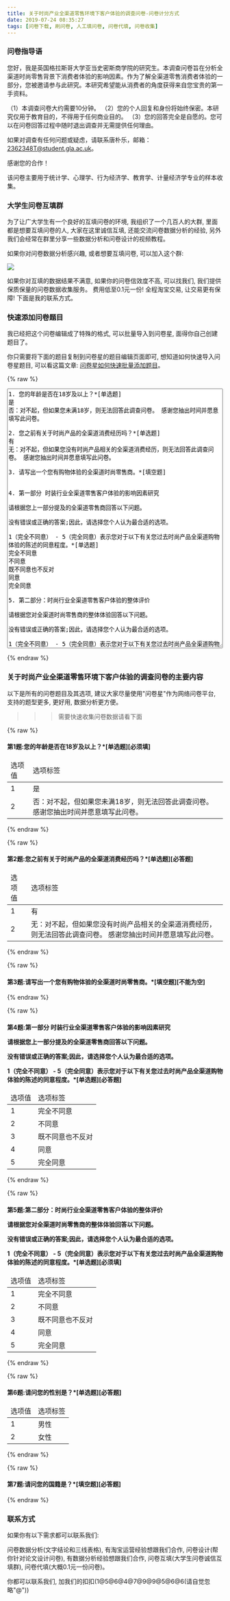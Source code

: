 ```yaml
---
title: 关于时尚产业全渠道零售环境下客户体验的调查问卷-问卷计分方式
date: 2019-07-24 08:35:27
tags: [问卷下载, 刷问卷, 人工填问卷, 问卷代填, 问卷收集]
---
```


### 问卷指导语

您好，我是英国格拉斯哥大学亚当史密斯商学院的研究生。本调查问卷旨在分析全渠道时尚零售背景下消费者体验的影响因素。作为了解全渠道零售消费者体验的一部分，您被邀请参与此研究。本研究希望能从消费者的角度获得来自您宝贵的第一手资料。

（1）本调查问卷大约需要10分钟。
（2）您的个人回复和身份将始终保密。本研究仅用于教育目的，不得用于任何商业目的。
（3）您的回答完全是自愿的。您可以在问卷回答过程中随时退出调查并无需提供任何理由。

如果对调查有任何问题或疑虑，请联系唐朴乐，邮箱：2362348T@student.gla.ac.uk。

感谢您的合作！

该问卷主要用于统计学、心理学、行为经济学、教育学、计量经济学专业的样本收集。

<!-- more -->


### 大学生问卷互填群

为了让广大学生有一个良好的互填问卷的环境, 我组织了一个几百人的大群, 里面都是想要互填问卷的人, 大家在这里诚信互填, 
还能交流问卷数据分析的经验, 另外我们会经常在群里分享一些数据分析和问卷设计的视频教程。

如果你对问卷数据分析感兴趣, 或者想要互填问卷, 可以加入这个群:

<img src="/images/问卷互填群二维码.png">

如果你对互填的数据结果不满意, 如果你的问卷信效度不高, 可以找我们, 我们提供保质保量的问卷数据收集服务。 
费用低至0.1元一份! 全程淘宝交易, 让交易更有保障! 下面是我的联系方式。



### 快速添加问卷题目

我已经把这个问卷编辑成了特殊的格式, 可以批量导入到问卷星, 面得你自己创建题目了。

你只需要将下面的题目复制到问卷星的题目编辑页面即可, 想知道如何快速导入问卷星题目, 可以看这篇文章: [问卷星如何快速批量添加题目](https://mlln.cn/2019/06/01/%E9%97%AE%E5%8D%B7%E6%98%9F%E5%A6%82%E4%BD%95%E5%BF%AB%E9%80%9F%E6%B7%BB%E5%8A%A0%E6%89%B9%E9%87%8F%E9%A2%98%E7%9B%AE/index.html)。

{% raw %}
<textarea rows="40" style="width: 100%;">1. 您的年龄是否在18岁及以上？*[单选题]
是
否：对不起，但如果您未满18岁，则无法回答此调查问卷。 感谢您抽出时间并愿意填写此问卷。

2. 您之前有关于时尚产品的全渠道消费经历吗？*[单选题]
有
无：对不起，但如果您没有时尚产品相关的全渠道消费经历，则无法回答此调查问卷。 感谢您抽出时间并愿意填写此问卷。

3. 请写出一个您有购物体验的全渠道时尚零售商。*[填空题]


4. 第一部分 时装行业全渠道零售客户体验的影响因素研究

请根据您上一部分提及的全渠道零售商回答以下问题。

没有错误或正确的答案;因此，请选择您个人认为最合适的选项。

1（完全不同意） - 5（完全同意）表示您对于以下有关您过去时尚产品全渠道购物体验的陈述的同意程度。*[单选题]
完全不同意
不同意
既不同意也不反对
同意
完全同意

5. 第二部分：时尚行业全渠道零售客户体验的整体评价

请根据您对全渠道时尚零售商的整体体验回答以下问题。

没有错误或正确的答案;因此，请选择您个人认为最合适的选项。

1（完全不同意） - 5（完全同意）表示您对于以下有关您过去时尚产品全渠道购物体验的陈述的同意程度。*[单选题]
完全不同意
不同意
既不同意也不反对
同意
完全同意

6. 请问您的性别是？*[单选题]
男性
女性

7. 请问您的国籍是？*[填空题]
</textarea>
{% endraw %}

### 关于时尚产业全渠道零售环境下客户体验的调查问卷的主要内容

以下是所有的问卷题目及其选项, 建议大家尽量使用"问卷星"作为网络问卷平台, 支持的题型更多, 更好用, 数据分析更方便。

>>> 需要快速收集问卷数据请看下面


{% raw %}
<div class="qitem">
<h4>第1题:您的年龄是否在18岁及以上？*[单选题][必须填]</h4>

<table class="table">
<thead>
<tr><td>选项值</td><td>选项标签</td></tr>
</thead>
<tbody>
<tr><td>1</td><td>是</td></tr>
<tr><td>2</td><td>否：对不起，但如果您未满18岁，则无法回答此调查问卷。 感谢您抽出时间并愿意填写此问卷。</td></tr>
</tbody>
</table>

</div>
{% endraw %}


{% raw %}
<div class="qitem">
<h4>第2题:您之前有关于时尚产品的全渠道消费经历吗？*[单选题][必答题]</h4>

<table class="table">
<thead>
<tr><td>选项值</td><td>选项标签</td></tr>
</thead>
<tbody>
<tr><td>1</td><td>有</td></tr>
<tr><td>2</td><td>无：对不起，但如果您没有时尚产品相关的全渠道消费经历，则无法回答此调查问卷。 感谢您抽出时间并愿意填写此问卷。</td></tr>
</tbody>
</table>

</div>
{% endraw %}


{% raw %}
<div class="qitem">
<h4>第3题:请写出一个您有购物体验的全渠道时尚零售商。*[填空题][不能为空]</h4>

</div>
{% endraw %}


{% raw %}
<div class="qitem">
<h4>第4题:第一部分 时装行业全渠道零售客户体验的影响因素研究

请根据您上一部分提及的全渠道零售商回答以下问题。

没有错误或正确的答案;因此，请选择您个人认为最合适的选项。

1（完全不同意） - 5（完全同意）表示您对于以下有关您过去时尚产品全渠道购物体验的陈述的同意程度。*[单选题][必答题]</h4>

<table class="table">
<thead>
<tr><td>选项值</td><td>选项标签</td></tr>
</thead>
<tbody>
<tr><td>1</td><td>完全不同意</td></tr>
<tr><td>2</td><td>不同意</td></tr>
<tr><td>3</td><td>既不同意也不反对</td></tr>
<tr><td>4</td><td>同意</td></tr>
<tr><td>5</td><td>完全同意</td></tr>
</tbody>
</table>

</div>
{% endraw %}


{% raw %}
<div class="qitem">
<h4>第5题:第二部分：时尚行业全渠道零售客户体验的整体评价

请根据您对全渠道时尚零售商的整体体验回答以下问题。

没有错误或正确的答案;因此，请选择您个人认为最合适的选项。

1（完全不同意） - 5（完全同意）表示您对于以下有关您过去时尚产品全渠道购物体验的陈述的同意程度。*[单选题][必须填]</h4>

<table class="table">
<thead>
<tr><td>选项值</td><td>选项标签</td></tr>
</thead>
<tbody>
<tr><td>1</td><td>完全不同意</td></tr>
<tr><td>2</td><td>不同意</td></tr>
<tr><td>3</td><td>既不同意也不反对</td></tr>
<tr><td>4</td><td>同意</td></tr>
<tr><td>5</td><td>完全同意</td></tr>
</tbody>
</table>

</div>
{% endraw %}


{% raw %}
<div class="qitem">
<h4>第6题:请问您的性别是？*[单选题][必答题]</h4>

<table class="table">
<thead>
<tr><td>选项值</td><td>选项标签</td></tr>
</thead>
<tbody>
<tr><td>1</td><td>男性</td></tr>
<tr><td>2</td><td>女性</td></tr>
</tbody>
</table>

</div>
{% endraw %}


{% raw %}
<div class="qitem">
<h4>第7题:请问您的国籍是？*[填空题][必答题]</h4>

</div>
{% endraw %}



<!-- ---
title: 心理教育医学的问卷免费下载
date: 2019-05-23 08:59:15
tags: [问卷星, 问卷网, 问卷下载, 问卷互填, 问卷设计, 问卷模板, 毕业问卷, 问卷数据分析, 问卷代填, ]
--- -->

### 联系方式
 
如果你有以下需求都可以联系我们:

问卷数据分析(文字结论和三线表格), 有淘宝运营经验想跟我们合作, 问卷设计(帮你针对论文设计问卷), 有数据分析经验想跟我们合作, 问卷互填(大学生问卷诚信互填群), 问卷代填(大概0.1元一份问卷)。

你都可以联系我们, 加我们的扣扣(1@5@6@4@7@9@9@5@6@6(请自觉忽略"@"))
